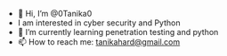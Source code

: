 - 👋 Hi, I’m @0Tanika0
- I am interested in cyber security and Python
- 🌱 I’m currently learning penetration testing and python
- 📫 How to reach me: tanikahard@gmail.com

<!---
0Tanika0/0Tanika0 is a ✨ special ✨ repository because its `README.md` (this file) appears on your GitHub profile.
You can click the Preview link to take a look at your changes.
--->
